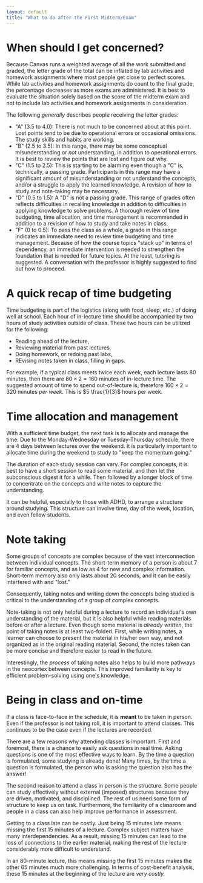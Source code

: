 ```yaml
---
layout: default
title: "What to do after the First Midterm/Exam"
---
```


# When should I get concerned?

Because Canvas runs a weighted average of all the work submitted and graded, the letter grade of the total can be inflated by lab activities and homework assignments where most people get close to perfect scores. While lab activities and homework assignments do count to the final grade, the percentage decreases as more exams are administered. It is best to evaluate the situation solely based on the score of the midterm exam and not to include lab activities and homework assignments in consideration.

The following *generally* describes people receiving the letter grades:

* "A" (3.5 to 4.0): There is not much to be concerned about at this point. Lost points tend to be due to operational errors or occasional omissions. The study skills and habits are working.
* "B" (2.5 to 3.5): In this range, there may be some conceptual misunderstanding or *not* understanding, in addition to operational errors. It is best to review the points that are lost and figure out why.
* "C" (1.5 to 2.5): This is starting to be alarming even though a "C" is, technically, a passing grade. Participants in this range may have a significant amount of misunderstanding or not understand the concepts, and/or a struggle to apply the learned knowledge. A revision of how to study and note-taking may be necessary.
* "D" (0.5 to 1.5): A "D" is not a passing grade. This range of grades often reflects difficulties in recalling knowledge in addition to difficulties in applying knowledge to solve problems. A thorough review of time budgeting, time allocation, and time management is recommended in addition to a revision of how to study and take notes in class.
* "F" (0 to 0.5): To pass the class as a whole, a grade in this range indicates an immediate need to review time budgeting and time management. Because of how the course topics "stack up" in terms of dependency, an immediate intervention is needed to strengthen the foundation that is needed for future topics. At the least, tutoring is suggested. A conversation with the professor is highly suggested to find out how to proceed.

# A quick recap of time budgeting

Time budgeting is part of the logistics (along with food, sleep, etc.) of doing well at school. Each hour of in-lecture time should be accompanied by two hours of study activities outside of class. These two hours can be utilized for the following:

* Reading ahead of the lecture,
* Reviewing material from past lectures,
* Doing homework, or redoing past labs,
* REvising notes taken in class, filling in gaps.

For example, if a typical class meets twice each week, each lecture lasts 80 minutes, then there are $80 \times 2 = 160$ minutes of in-lecture time. The suggested amount of time to spend out-of-lecture is, therefore $160 \times 2 = 320$ minutes *per week*. This is $5 \frac{1}{3}$ hours per week.

# Time allocation and management

With a sufficient time budget, the next task is to allocate and manage the time. Due to the Monday-Wednesday or Tuesday-Thursday schedule, there are 4 days between lectures over the weekend. It is particularly important to allocate time during the weekend to study to "keep the momentum going."

The duration of each study session can vary. For complex concepts, it is best to have a short session to read some material, and then let the subconscious digest it for a while. Then followed by a longer block of time to concentrate on the concepts and write notes to capture the understanding.

It can be helpful, especially to those with ADHD, to arrange a structure around studying. This structure can involve time, day of the week, location, and even fellow students.

# Note taking

Some groups of concepts are complex because of the vast interconnection between individual concepts. The short-term memory of a person is about 7 for familiar concepts, and as low as 4 for new and complex information. Short-term memory also only lasts about 20 seconds, and it can be easily interfered with and "lost."

Consequently, taking notes and writing down the concepts being studied is critical to the understanding of a group of complex concepts. 

Note-taking is not only helpful during a lecture to record an individual's own understanding of the material, but it is also helpful while reading materials before or after a lecture. Even though some material is *already written*, the point of taking notes is at least two-folded. First, while writing notes, a learner can choose to present the material in his/her own way, and not organized as in the original reading material. Second, the notes taken can be more concise and therefore easier to read in the future.

Interestingly, the *process* of taking notes also helps to build more pathways in the neocortex between concepts. This improved familiarity is key to efficient problem-solving using one's knowledge.

# Being in class and on-time

If a class is face-to-face in the schedule, it is **meant** to be taken in person. Even if the professor is not taking roll, it is important to attend classes. This continues to be the case even if the lectures are recorded.

There are a few reasons why attending classes is important. First and foremost, there is a chance to easily ask questions in real time. Asking questions is one of the most effective ways to learn. By the time a question is formulated, some studying is already done! Many times, by the time a question is formulated, the person who is asking the question also has the answer!

The second reason to attend a class in person is the structure. Some people can study effectively without external (imposed) structures because they are driven, motivated, and disciplined. The rest of us need some form of structure to keep us on task. Furthermore, the familiarity of a classroom and people in a class can also help improve performance in assessment.

Getting to a class late can be costly. Just being 15 minutes late means missing the first 15 minutes of a lecture. Complex subject matters have many interdependencies. As a result, missing 15 minutes can lead to the loss of connections to the earlier material, making the rest of the lecture considerably more difficult to understand. 

In an 80-minute lecture, this means missing the first 15 minutes makes the other 65 minutes much more challenging. In terms of cost-benefit analysis, these 15 minutes at the beginning of the lecture are *very costly.*
